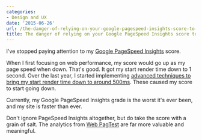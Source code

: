 ```yaml
---
categories:
- Design and UX
date: '2015-06-26'
url: /the-danger-of-relying-on-your-google-pagespeed-insights-score-to-measure-web-performance/
title: The danger of relying on your Google PageSpeed Insights score to measure web performance
---
```


I've stopped paying attention to my [Google PageSpeed Insights](https://developers.google.com/speed/pagespeed/insights/) score.

When I first focusing on web performance, my score would go up as my page speed when down. That's good. It got my start render time down to 1 second. Over the last year, I started implementing [advanced techniques to bring my start render time down to around 500ms](/wicked-fast-websites/). These caused my score to start going down.

Currently, my Google PageSpeed Insights grade is the worst it's ever been, and my site is faster than ever.

Don't ignore PageSpeed Insights altogether, but do take the score with a grain of salt. The analytics from [Web PagTest](http://www.webpagetest.org/) are far more valuable and meaningful.